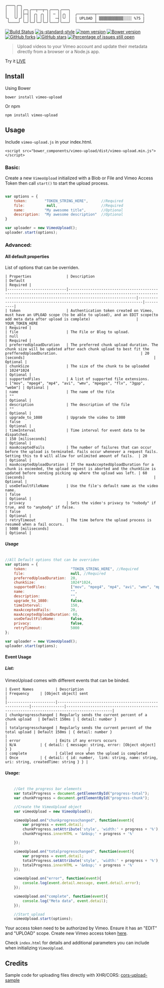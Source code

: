 ```
╭───╮╭─╮  
│   ││ │╭─╮╭──┬──┬─╮╭───╮╭───╮   
│   ││ │├─┤│ ╭╮ ╭╮ ││ ─ ││╭╮ │  ╭────────┬─────────────────────╮
╰╮  ╰╯╭╯│ ││ ││ ││ ││  ─┤│╰╯ │  | UPLOAD │ ▒▒▒▒▒▒▒▒▒▒▒░░░░ %75 |                    
 ╰────╯ ╰─╯╰─╯╰─╯╰─╯╰───╯╰───╯  ╰────────┴─────────────────────╯                    
```

[![Build Status](https://travis-ci.org/websemantics/vimeo-upload.svg?branch=master)](https://travis-ci.org/websemantics/vimeo-upload)
[![js-standard-style](https://img.shields.io/badge/code%20style-standard-brightgreen.svg)](http://standardjs.com/)
[![npm version](https://badge.fury.io/js/vimeo-upload.svg)](https://badge.fury.io/js/vimeo-upload)
[![Bower version](https://badge.fury.io/bo/vimeo-upload.svg)](https://badge.fury.io/bo/vimeo-upload)
[![GitHub forks](https://img.shields.io/github/forks/websemantics/vimeo-upload.svg)](https://github.com/websemantics/vimeo-upload/network) [![GitHub stars](https://img.shields.io/github/stars/websemantics/vimeo-upload.svg)](https://github.com/websemantics/vimeo-upload/stargazers)
[![Percentage of issues still open](http://isitmaintained.com/badge/open/websemantics/vimeo-upload.svg)](http://isitmaintained.com/project/websemantics/vimeo-upload "Percentage of issues still open")
> Upload videos to your Vimeo account and update their metadata directly from a browser or a Node.js app.

Try it [LIVE](http://websemantics.github.io/vimeo-upload/)

## Install

Using Bower
```
bower install vimeo-upload
```

Or npm

```
npm install vimeo-upload
```

## Usage

Include `vimeo-upload.js` in your index.html.

```
<script src="bower_components/vimeo-upload/dist/vimeo-upload.min.js"></script>
```

### Basic:

Create a new `VimeoUpload` initialized with a Blob or File and Vimeo Access Token then call `start()` to start the upload process.

```javascript

var options = {
    token:        "TOKEN_STRING_HERE",      //Required
    file:          null,                    //Required
    name:         "My awesome title",       //Optional
    description:  "My awesome description"  //Optional
}

var uploader = new VimeoUpload();
uploader.start(options);

```

### Advanced:

#### All default properties

List of options that can be overriden.

```
| Properties                | Description                                                                                                                                                               | Default                                                                | Required |
|---------------------------|---------------------------------------------------------------------------------------------------------------------------------------------------------------------------|------------------------------------------------------------------------|----------|
| token                     | Authentication token created on Vimeo, must have an UPLOAD scope (to be able to upload), and an EDIT scope(to add meta data after upload is complete)                     | YOUR_TOKEN_HERE                                                        | Required |
| file                      | The File or Blog to upload.                                                                                                                                               | null                                                                   | Required |
| preferredUploadDuration   | The preferred chunk upload duration. The chunk size will be updated after each chunk upload to best fit the prefferedUploadDuration.                                      | 20 [seconds]                                                           | Optional |
| chunkSize                 | The size of the chunk to be uploaded                                                                                                                                      | 1024*1024                                                              | Optional |
| supportedFiles            | A list of supported file extensions.                                                                                                                                      | ["mov", "mpeg4", "mp4", "avi", "wmv", "mpegps", "flv", "3gpp", "webm"] | Optional |
| name                      | The name of the file                                                                                                                                                      | ""                                                                     | Optional |
| description               | The description of the file                                                                                                                                               | ""                                                                     | Optional |
| upgrade_to_1080           | Upgrade the video to 1080                                                                                                                                                 | false                                                                  | Optional |
| timeInterval              | Time interval for event data to be dispatched.                                                                                                                            | 150 [miliseconds]                                                      | Optional |
| maxAcceptedFails          | The number of failures that can occur before the upload is terminated. Fails occur whenever a request fails. Setting this to 0 will allow for unlimited amount of fails.  | 20                                                                     | Optional |
| maxAcceptedUploadDuration | If the maxAcceptedUploadDuration for a chunk is exceeded, the upload request is aborted and the chunkSize is updated before sending picking up where the upload was left. | 60 [seconds]                                                           | Optional |
| useDefaultFileName        | Use the file's default name as the video name.                                                                                                                            | false                                                                  | Optional |
| privacy                   | Sets the video's privacy to "nobody" if true, and to "anybody" if false.                                                                                                  | false                                                                  | Optional |
| retryTimeout              | The time before the upload process is resumed when a fail occurs.                                                                                                         | 5000 [miliseconds]                                                     | Optional |
```

##### Usage


```javascript

//All Default options that can be overriden
var options = {
    token:                    "TOKEN_STRING_HERE", //Required
    file:                     null, //Required
    preferredUploadDuration:  20,
    chunkSize:                1024*1024,
    supportedFiles:           ["mov", "mpeg4", "mp4", "avi", "wmv", "mpegps", "flv", "3gpp", "webm"],
    name:                     "",
    description:              "",
    upgrade_to_1080:          false,
    timeInterval:             150,
    maxAcceptedFails:         20,
    maxAcceptedUploadDuration: 60,
    useDefaultFileName:       false,
    privacy:                  false,
    retryTimeout:             5000
};

var uploader = new VimeoUpload();
uploader.start(options);

```

#### Event Usage

##### List:

VimeoUpload comes with different events that can be binded.

```
| Event Names          | Description                                             | Frequency     | [Object object] sent                                                                      |
|----------------------|---------------------------------------------------------|---------------|-------------------------------------------------------------------------------------------|
| chunkprogresschanged | Regularly sends the current percent of a chunk upload   | Default 150ms | { detail: number }                                                                        |
| totalprogresschanged | Regularly sends the current percent of the total upload | Default 150ms | { detail: number }                                                                        |
| error                | Emits if any errors occurs                              | N/A           | { detail: { message: string, error: [Object object] } }                                   |
| complete             | Called once when the upload is completed                | Once          | { detail: { id: number,  link: string, name: string, uri: string, createdTime: string } } |
```


##### Usage:
```javascript

    //Get the progress bar elements
    var totalProgress = document.getElementById("progress-total");
    var chunkProgress = document.getElementById("progress-chunk");

    //Create the VimeoUpload object
    var vimeoUpload = new VimeoUpload();

    vimeoUpload.on("chunkprogresschanged", function(event){
        var progress = event.detail;
        chunkProgress.setAttribute('style', 'width:' + progress + '%');
        chunkProgress.innerHTML = '&nbsp;' + progress + '%'

    });

    vimeoUpload.on("totalprogresschanged", function(event){
        var progress = event.detail;
        totalProgress.setAttribute('style', 'width:' + progress + '%');
        totalProgress.innerHTML = '&nbsp;' + progress + '%'
    });

    vimeoUpload.on("error", function(event){
        console.log(event.detail.message, event.detail.error);
    });

    vimeoUpload.on("complete", function(event){
        console.log("Meta data", event.detail);
    });

    //Start upload
    vimeoUpload.start(options);

```

Your access token need to be authorized by Vimeo. Ensure it has an "EDIT" and "UPLOAD" scope. Create new Vimeo access token [here](https://developer.vimeo.com/apps).

Check `index.html` for details and additional parameters you can include when initializing `VimeoUpload`.

## Credits

Sample code for uploading files directly with XHR/CORS: [cors-upload-sample](https://github.com/googledrive/cors-upload-sample)